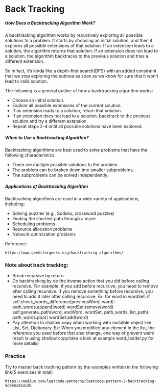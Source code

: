 # Back Tracking

##### How Does a Backtracking Algorithm Work?
A backtracking algorithm works by recursively exploring all possible solutions to a problem. It starts by choosing an initial solution, and then it explores all possible extensions of that solution. If an extension leads to a solution, the algorithm returns that solution. If an extension does not lead to a solution, the algorithm backtracks to the previous solution and tries a different extension.

So in fact, it’s kinda like a depth-first search(DFS) with an added constraint that we stop exploring the subtree as soon as we know for sure that it won’t lead to valid solution.

The following is a general outline of how a backtracking algorithm works:
- Choose an initial solution.
- Explore all possible extensions of the current solution.
- If an extension leads to a solution, return that solution.
- If an extension does not lead to a solution, backtrack to the previous solution and try a different extension.
- Repeat steps 2-4 until all possible solutions have been explored.

##### When to Use a Backtracking Algorithm?
Backtracking algorithms are best used to solve problems that have the following characteristics:
- There are multiple possible solutions to the problem.
- The problem can be broken down into smaller subproblems.
- The subproblems can be solved independently.

##### Applications of Backtracking Algorithm
Backtracking algorithms are used in a wide variety of applications, including:
- Solving puzzles (e.g., Sudoku, crossword puzzles)
- Finding the shortest path through a maze
- Scheduling problems
- Resource allocation problems
- Network optimization problems

Reference:
```
https://www.geeksforgeeks.org/backtracking-algorithms/
```


### Note about back tracking:
- Break recursive by return
- Do backtracking by do the inverse action that you did before calling recursive. For example: if you add before recursive, you need to remove after calling recursive. If you remove something before recursive, you need to add it later after calling recursive. Ex:
for word in wordSet:
    if self.check_words_difference(previousWord, word):                
        path_words.append(word)
        wordSet.remove(word)
        self.generate_path(word, endWord, wordSet, path_words, list_path)
        path_words.pop()
        wordSet.add(word)
- Pay attention to shallow copy when working with mutalble object like List, Set, Dictionary. Ex: When you modified any element in the list, the reference you used before that also change, one way of prevent weird result is using shallow copy(take a look at example word_ladder.py for more details)

### Practice

Try to master back tracking pattern by the examples written in the following link(5 exercises in total)
```
https://medium.com/leetcode-patterns/leetcode-pattern-3-backtracking-5d9e5a03dc26
```